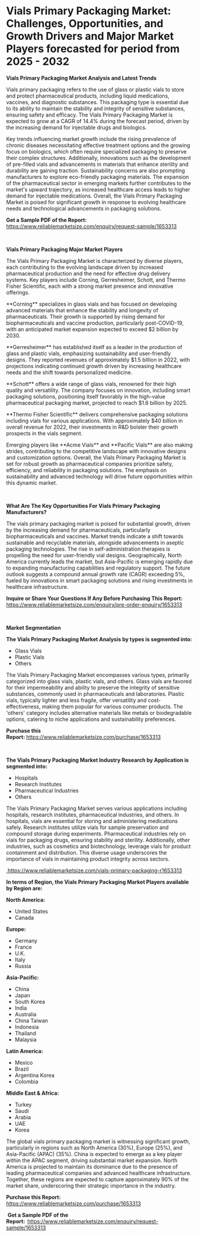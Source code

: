 <p><h1>Vials Primary Packaging Market: Challenges, Opportunities, and Growth Drivers and Major Market Players forecasted for period from 2025 - 2032</h1></p><p><strong>Vials Primary Packaging Market Analysis and Latest Trends</strong></p>
<p><p>Vials primary packaging refers to the use of glass or plastic vials to store and protect pharmaceutical products, including liquid medications, vaccines, and diagnostic substances. This packaging type is essential due to its ability to maintain the stability and integrity of sensitive substances, ensuring safety and efficacy. The Vials Primary Packaging Market is expected to grow at a CAGR of 14.4% during the forecast period, driven by the increasing demand for injectable drugs and biologics. </p><p>Key trends influencing market growth include the rising prevalence of chronic diseases necessitating effective treatment options and the growing focus on biologics, which often require specialized packaging to preserve their complex structures. Additionally, innovations such as the development of pre-filled vials and advancements in materials that enhance sterility and durability are gaining traction. Sustainability concerns are also prompting manufacturers to explore eco-friendly packaging materials. The expansion of the pharmaceutical sector in emerging markets further contributes to the market's upward trajectory, as increased healthcare access leads to higher demand for injectable medications. Overall, the Vials Primary Packaging Market is poised for significant growth in response to evolving healthcare needs and technological advancements in packaging solutions.</p></p>
<p><strong>Get a Sample PDF of the Report:&nbsp;</strong> <a href="https://www.reliablemarketsize.com/enquiry/request-sample/1653313?utm_campaign=2988&utm_medium=2&utm_source=Github&utm_content=ia&utm_term=18042025&utm_id=vials-primary-packaging">https://www.reliablemarketsize.com/enquiry/request-sample/1653313</a></p>
<p>&nbsp;</p>
<p><strong>Vials Primary Packaging Major Market Players</strong></p>
<p><p>The Vials Primary Packaging Market is characterized by diverse players, each contributing to the evolving landscape driven by increased pharmaceutical production and the need for effective drug delivery systems. Key players include Corning, Gerresheimer, Schott, and Thermo Fisher Scientific, each with a strong market presence and innovative offerings.</p><p>**Corning** specializes in glass vials and has focused on developing advanced materials that enhance the stability and longevity of pharmaceuticals. Their growth is supported by rising demand for biopharmaceuticals and vaccine production, particularly post-COVID-19, with an anticipated market expansion expected to exceed $2 billion by 2030.</p><p>**Gerresheimer** has established itself as a leader in the production of glass and plastic vials, emphasizing sustainability and user-friendly designs. They reported revenues of approximately $1.5 billion in 2022, with projections indicating continued growth driven by increasing healthcare needs and the shift towards personalized medicine.</p><p>**Schott** offers a wide range of glass vials, renowned for their high quality and versatility. The company focuses on innovation, including smart packaging solutions, positioning itself favorably in the high-value pharmaceutical packaging market, projected to reach $1.6 billion by 2025.</p><p>**Thermo Fisher Scientific** delivers comprehensive packaging solutions including vials for various applications. With approximately $40 billion in overall revenue for 2022, their investments in R&D bolster their growth prospects in the vials segment.</p><p>Emerging players like **Acme Vials** and **Pacific Vials** are also making strides, contributing to the competitive landscape with innovative designs and customization options. Overall, the Vials Primary Packaging Market is set for robust growth as pharmaceutical companies prioritize safety, efficiency, and reliability in packaging solutions. The emphasis on sustainability and advanced technology will drive future opportunities within this dynamic market.</p></p>
<p>&nbsp;</p>
<p><strong>What Are The Key Opportunities For Vials Primary Packaging Manufacturers?</strong></p>
<p><p>The vials primary packaging market is poised for substantial growth, driven by the increasing demand for pharmaceuticals, particularly biopharmaceuticals and vaccines. Market trends indicate a shift towards sustainable and recyclable materials, alongside advancements in aseptic packaging technologies. The rise in self-administration therapies is propelling the need for user-friendly vial designs. Geographically, North America currently leads the market, but Asia-Pacific is emerging rapidly due to expanding manufacturing capabilities and regulatory support. The future outlook suggests a compound annual growth rate (CAGR) exceeding 5%, fueled by innovations in smart packaging solutions and rising investments in healthcare infrastructure.</p></p>
<p><strong>Inquire or Share Your Questions If Any Before Purchasing This Report:</strong> <a href="https://www.reliablemarketsize.com/enquiry/pre-order-enquiry/1653313?utm_campaign=2988&utm_medium=2&utm_source=Github&utm_content=ia&utm_term=18042025&utm_id=vials-primary-packaging">https://www.reliablemarketsize.com/enquiry/pre-order-enquiry/1653313</a></p>
<p>&nbsp;</p>
<p><strong>Market Segmentation</strong></p>
<p><strong>The Vials Primary Packaging Market Analysis by types is segmented into:</strong></p>
<p><ul><li>Glass Vials</li><li>Plastic Vials</li><li>Others</li></ul></p>
<p><p>The Vials Primary Packaging Market encompasses various types, primarily categorized into glass vials, plastic vials, and others. Glass vials are favored for their impermeability and ability to preserve the integrity of sensitive substances, commonly used in pharmaceuticals and laboratories. Plastic vials, typically lighter and less fragile, offer versatility and cost-effectiveness, making them popular for various consumer products. The 'others' category includes alternative materials like metals or biodegradable options, catering to niche applications and sustainability preferences.</p></p>
<p><strong>Purchase this Report:&nbsp;</strong><a href="https://www.reliablemarketsize.com/purchase/1653313?utm_campaign=2988&utm_medium=2&utm_source=Github&utm_content=ia&utm_term=18042025&utm_id=vials-primary-packaging">https://www.reliablemarketsize.com/purchase/1653313</a></p>
<p>&nbsp;</p>
<p><strong>The Vials Primary Packaging Market Industry Research by Application is segmented into:</strong></p>
<p><ul><li>Hospitals</li><li>Research Institutes</li><li>Pharmaceutical Industries</li><li>Others</li></ul></p>
<p><p>The Vials Primary Packaging Market serves various applications including hospitals, research institutes, pharmaceutical industries, and others. In hospitals, vials are essential for storing and administering medications safely. Research institutes utilize vials for sample preservation and compound storage during experiments. Pharmaceutical industries rely on vials for packaging drugs, ensuring stability and sterility. Additionally, other industries, such as cosmetics and biotechnology, leverage vials for product containment and distribution. This diverse usage underscores the importance of vials in maintaining product integrity across sectors.</p></p>
<p><a href="https://www.reliablemarketsize.com/vials-primary-packaging-r1653313?utm_campaign=2988&utm_medium=2&utm_source=Github&utm_content=ia&utm_term=18042025&utm_id=vials-primary-packaging">&nbsp;https://www.reliablemarketsize.com/vials-primary-packaging-r1653313</a></p>
<p><strong>In terms of Region, the Vials Primary Packaging Market Players available by Region are:</strong></p>
<p>
    <p> <strong> North America: </strong>
        <ul>
            <li>United States</li>
            <li>Canada</li>
        </ul>
        </p> 
    <p> <strong> Europe: </strong>
        <ul>
            <li>Germany</li>
            <li>France</li>
            <li>U.K.</li>
            <li>Italy</li>
            <li>Russia</li>
        </ul>
        </p> 
    <p> <strong> Asia-Pacific: </strong>
        <ul>
            <li>China</li>
            <li>Japan</li>
            <li>South Korea</li>
            <li>India</li>
            <li>Australia</li>
            <li>China Taiwan</li>
            <li>Indonesia</li>
            <li>Thailand</li>
            <li>Malaysia</li>
        </ul>
        </p> 
    <p> <strong> Latin America: </strong>
        <ul>
            <li>Mexico</li>
            <li>Brazil</li>
            <li>Argentina Korea</li>
            <li>Colombia</li>
        </ul>
        </p> 
    <p> <strong> Middle East & Africa: </strong>
        <ul>
            <li>Turkey</li>
            <li>Saudi</li>
            <li>Arabia</li>
            <li>UAE</li>
            <li>Korea</li>
        </ul>
    </p>
    </p>
<p><p>The global vials primary packaging market is witnessing significant growth, particularly in regions such as North America (30%), Europe (25%), and Asia-Pacific (APAC) (35%). China is expected to emerge as a key player within the APAC segment, driving substantial market expansion. North America is projected to maintain its dominance due to the presence of leading pharmaceutical companies and advanced healthcare infrastructure. Together, these regions are expected to capture approximately 90% of the market share, underscoring their strategic importance in the industry.</p></p>
<p><strong>Purchase this Report: </strong><a href="https://www.reliablemarketsize.com/purchase/1653313?utm_campaign=2988&utm_medium=2&utm_source=Github&utm_content=ia&utm_term=18042025&utm_id=vials-primary-packaging">https://www.reliablemarketsize.com/purchase/1653313</a></p>
<p>&nbsp;<strong>Get a Sample PDF of the Report:&nbsp;&nbsp;</strong><a href="https://www.reliablemarketsize.com/enquiry/request-sample/1653313?utm_campaign=2988&utm_medium=2&utm_source=Github&utm_content=ia&utm_term=18042025&utm_id=vials-primary-packaging">https://www.reliablemarketsize.com/enquiry/request-sample/1653313</a></p>
<p><strong></strong></p>
<p><p></p><p></p><p></p></p>